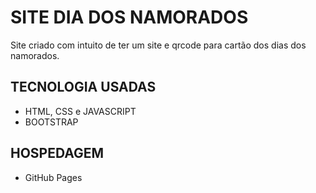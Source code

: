 # SITE DIA DOS NAMORADOS
Site criado com intuito de ter um site e qrcode para cartão dos dias dos namorados.
## TECNOLOGIA USADAS
- HTML, CSS e JAVASCRIPT
- BOOTSTRAP

## HOSPEDAGEM
- GitHub Pages
